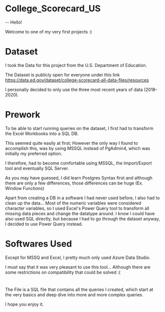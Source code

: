 # College_Scorecard_US
-- Hello!

Welcome to one of my very first projects :)

# Dataset
I took the Data for this project from the U.S. Department of Education.

The Dataset is publicly open for everyone under this link https://data.ed.gov/dataset/college-scorecard-all-data-files/resources

I personally decided to only use the three most recent years of data (2018-2020).

# Prework
To be able to start running queries on the dataset, I first had to transform the Excel Workbooks into a SQL DB.

This seemed quite easily at first; However the only way I found to accomplish this, was by using MSSQL instead of PgAdmin4, which was initially my preferred option.

I therefore, had to become comfortable using MSSQL, the Import/Export tool and eventually SQL Server.

As you may have guessed, I did learn Postgres Syntax first and although there are only a few differences, those differences can be huge (Ex. Window Functions)

Apart from creating a DB in a software I had never used before, I also had to clean up the data... Most of the numeric variables were considered character variables, so I used Excel's Power Query tool to transform all missing data pieces and change the datatype around. I know I could have also used SQL directly, but because I had to go through the dataset anyway, I decided to use Power Query instead.

# Softwares Used
Except for MSSQ and Excel, I pretty much only used Azure Data Studio.

I must say that it was very pleasant to use this tool... Although there are some restrictions on compatibility that could be solved :(



# 
The File is a SQL file that contains all the queries I created, which start at the very basics and deep dive into more and more complex queries.

I hope you enjoy it.
